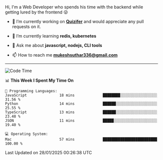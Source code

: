 Hi, I'm a Web Developer who spends his time with the backend while getting lured by the frontend 😜

- 🔭 I’m currently working on **[Quizifer](https://github.com/SutharMukesh/Quizifer/)** and would appreciate any pull requests on it.

- 🌱 I’m currently learning **redis, kubernetes**

- 💬 Ask me about **javascript, nodejs, CLI tools**

- 📫 How to reach me **mukeshsuthar336@gmail.com**

---
<!--START_SECTION:waka-->
![Code Time](http://img.shields.io/badge/Code%20Time-3%2C217%20hrs%2055%20mins-blue)

📊 **This Week I Spent My Time On** 

```text
💬 Programming Languages: 
JavaScript               18 mins             ████████░░░░░░░░░░░░░░░░░   31.56 % 
Python                   14 mins             ██████░░░░░░░░░░░░░░░░░░░   25.55 % 
TypeScript               13 mins             ██████░░░░░░░░░░░░░░░░░░░   23.48 % 
JSON                     11 mins             █████░░░░░░░░░░░░░░░░░░░░   19.40 % 

💻 Operating System: 
Mac                      57 mins             █████████████████████████   100.00 % 
```


 Last Updated on 28/01/2025 00:26:38 UTC
<!--END_SECTION:waka-->
